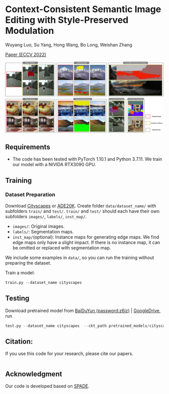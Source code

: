 # Context-Consistent Semantic Image Editing with Style-Preserved Modulation

Wuyang Luo, Su Yang, Hong Wang, Bo Long, Weishan Zhang

[Paper (ECCV 2022)]()

![SPMPGAN teaser](images/apps.jpg)

## Requirements

- The code has been tested with PyTorch 1.10.1 and Python 3.7.11. We train our model with a NIVIDA RTX3090 GPU.

## Training

### Dataset Preparation
Download [Cityscapes](https://www.cityscapes-dataset.com/) or [ADE20K](http://data.csail.mit.edu/places/ADEchallenge/ADEChallengeData2016.zip). Create folder `data/dataset_name/` with subfolders `train/` and `test/`. `train/` and `test/` should each have their own subfolders `images/`, `labels/`, `inst_map/`.
- `images/`: Original images.
- `labels/`: Segmentation maps.
- `inst_map/`(optional): Instance maps for generating edge maps. We find edge maps only have a slight impact. If there is no instance map, it can be omitted or replaced with segmentation map.

We include some examples in `data/`, so you can run the training without preparing the dataset.

Train a model:
```python 
train.py --dataset_name cityscapes
```

## Testing

Download pretrained model from [BaiDuYun (password:z6jz)](https://pan.baidu.com/s/1u4QZALqPjPTvJ5Fr9UIGAQ) | [GoogleDrive](https://drive.google.com/file/d/17FXdCFWx44NiBGW6erM-cJzcW1GpvM3l/view?usp=sharing), run
```python 
test.py --dataset_name cityscapes  --ckt_path pretrained_models/cityscapes.pth --image_path data_test/input.jpg --segmap_path data_test/segmap_1.png --mask_path  data_test/mask_1.png
```

## Citation:
If you use this code for your research, please cite our papers.
```

```

## Acknowledgment
Our code is developed based on [SPADE](https://github.com/NVlabs/SPADE).
